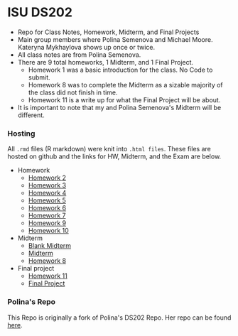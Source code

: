 # ISU DS202 
* Repo for Class Notes, Homework, Midterm, and Final Projects
* Main group members where Polina Semenova and Michael Moore. Kateryna Mykhaylova shows up once or twice.
* All class notes are from Polina Semenova.
* There are 9 total homeworks, 1 Midterm, and 1 Final Project.
  * Homework 1 was a basic introduction for the class. No Code to submit.
  * Homework 8 was to complete the Midterm as a sizable majority of the class did not finish in time.
  * Homework 11 is a write up for what the Final Project will be about.
* It is important to note that my and Polina Semenova's Midterm will be different.<br>

### Hosting
All `.rmd` files (R markdown) were knit into `.html files`. These files are hosted on github and the links for HW, Midterm, and the Exam are below.

* Homework
  * [Homework 2](https://mamoore1440.github.io/DS202/Homework/Homework%202/Homework-2.html)
  * [Homework 3](https://mamoore1440.github.io/DS202/Homework/Homework%203/Homework-3.html)
  * [Homework 4](https://mamoore1440.github.io/DS202/Homework/Homework%204/Homework-4.html)
  * [Homework 5](https://mamoore1440.github.io/DS202/Homework/Homework%205/Homework-5.html)
  * [Homework 6](https://mamoore1440.github.io/DS202/Homework/Homework%206/Homework-6.html)
  * [Homework 7](https://mamoore1440.github.io/DS202/Homework/Homework%207/Homework-7.html)
  * [Homework 9](https://mamoore1440.github.io/DS202/Homework/Homework%209/Homework-9.html)
  * [Homework 10](https://mamoore1440.github.io/DS202/Homework/Homework%2010/Homework-10.html)
* Midterm
  * [Blank Midterm](https://mamoore1440.github.io/DS202/Exam/Blank-Exam-2022.html)
  * [Midterm](https://mamoore1440.github.io/DS202/Exam/Mamoore-Exam-2022.html)
  * [Homework 8](https://mamoore1440.github.io/DS202/Exam/Homework%208/Mamoore-Exam-HW8.html)
* Final project
  * [Homework 11](https://mamoore1440.github.io/DS202/Final%20Project/Homework%2011/Homework-11.html)
  * [Final Project](https://mamoore1440.github.io/DS202/Final%20Project/DS202Final.html)
  
### Polina's Repo
This Repo is originally a fork of Polina's DS202 Repo. Her repo can be found [here](https://github.com/psemenova/DS202).
